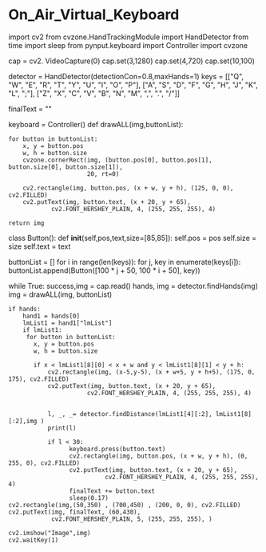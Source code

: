 # On_Air_Virtual_Keyboard
import cv2
from cvzone.HandTrackingModule import HandDetector
from time import sleep
from pynput.keyboard import Controller
import cvzone

cap = cv2. VideoCapture(0)
cap.set(3,1280)
cap.set(4,720)
cap.set(10,100)


detector = HandDetector(detectionCon=0.8,maxHands=1)
keys = [["Q", "W", "E", "R", "T", "Y", "U", "I", "O", "P"],
        ["A", "S", "D", "F", "G", "H", "J", "K", "L", ";"],
        ["Z", "X", "C", "V", "B", "N", "M", ",", ".", "/"]]


finalText = ""

keyboard = Controller()
def drawALL(img,buttonList):

    for button in buttonList:
        x, y = button.pos
        w, h = button.size
        cvzone.cornerRect(img, (button.pos[0], button.pos[1], button.size[0], button.size[1]),
                          20, rt=0)

        cv2.rectangle(img, button.pos, (x + w, y + h), (125, 0, 0), cv2.FILLED)
        cv2.putText(img, button.text, (x + 20, y + 65),
                cv2.FONT_HERSHEY_PLAIN, 4, (255, 255, 255), 4)

    return img

class Button():
    def __init__(self,pos,text,size=[85,85]):
        self.pos = pos
        self.size = size
        self.text = text

buttonList = []
for i in range(len(keys)):
    for j, key in enumerate(keys[i]):
        buttonList.append(Button([100 * j + 50, 100 * i + 50], key))


while True:
    success,img = cap.read()
    hands, img = detector.findHands(img)
    img = drawALL(img, buttonList)

    if hands:
        hand1 = hands[0]
        lmList1 = hand1["lmList"]
        if lmList1:
         for button in buttonList:
           x, y = button.pos
           w, h = button.size

           if x < lmList1[8][0] < x + w and y < lmList1[8][1] < y + h:
               cv2.rectangle(img, (x-5,y-5), (x + w+5, y + h+5), (175, 0, 175), cv2.FILLED)
               cv2.putText(img, button.text, (x + 20, y + 65),
                          cv2.FONT_HERSHEY_PLAIN, 4, (255, 255, 255), 4)


               l, _, _= detector.findDistance(lmList1[4][:2], lmList1[8][:2],img )
               print(l)

               if l < 30:
                     keyboard.press(button.text)
                     cv2.rectangle(img, button.pos, (x + w, y + h), (0, 255, 0), cv2.FILLED)
                     cv2.putText(img, button.text, (x + 20, y + 65),
                               cv2.FONT_HERSHEY_PLAIN, 4, (255, 255, 255), 4)
                     finalText += button.text
                     sleep(0.17)
    cv2.rectangle(img,(50,350) , (700,450) , (200, 0, 0), cv2.FILLED)
    cv2.putText(img, finalText, (60,430),
                cv2.FONT_HERSHEY_PLAIN, 5, (255, 255, 255), )

    cv2.imshow("Image",img)
    cv2.waitKey(1)
